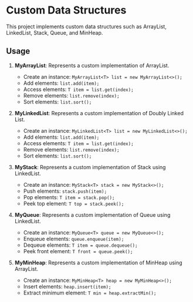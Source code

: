 # Custom Data Structures

This project implements custom data structures such as ArrayList, LinkedList, Stack, Queue, and MinHeap.

## Usage

1. **MyArrayList**: Represents a custom implementation of ArrayList.
   - Create an instance: `MyArrayList<T> list = new MyArrayList<>();`
   - Add elements: `list.add(item);`
   - Access elements: `T item = list.get(index);`
   - Remove elements: `list.remove(index);`
   - Sort elements: `list.sort();`

2. **MyLinkedList**: Represents a custom implementation of Doubly Linked List.
   - Create an instance: `MyLinkedList<T> list = new MyLinkedList<>();`
   - Add elements: `list.add(item);`
   - Access elements: `T item = list.get(index);`
   - Remove elements: `list.remove(index);`
   - Sort elements: `list.sort();`

3. **MyStack**: Represents a custom implementation of Stack using LinkedList.
   - Create an instance: `MyStack<T> stack = new MyStack<>();`
   - Push elements: `stack.push(item);`
   - Pop elements: `T item = stack.pop();`
   - Peek top element: `T top = stack.peek();`

4. **MyQueue**: Represents a custom implementation of Queue using LinkedList.
   - Create an instance: `MyQueue<T> queue = new MyQueue<>();`
   - Enqueue elements: `queue.enqueue(item);`
   - Dequeue elements: `T item = queue.dequeue();`
   - Peek front element: `T front = queue.peek();`

5. **MyMinHeap**: Represents a custom implementation of MinHeap using ArrayList.
   - Create an instance: `MyMinHeap<T> heap = new MyMinHeap<>();`
   - Insert elements: `heap.insert(item);`
   - Extract minimum element: `T min = heap.extractMin();`
